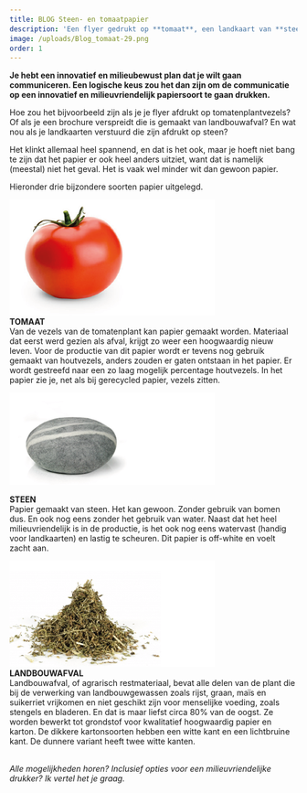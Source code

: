 ```yaml
---
title: BLOG Steen- en tomaatpapier
description: 'Een flyer gedrukt op **tomaat**, een landkaart van **steen**...'
image: /uploads/Blog_tomaat-29.png
order: 1
---
```


**Je hebt een innovatief en milieubewust plan dat je wilt gaan communiceren. Een logische keus zou het dan zijn om de communicatie op een innovatief en milieuvriendelijk papiersoort te gaan drukken.&nbsp;**

Hoe zou het bijvoorbeeld zijn als je je flyer afdrukt op tomatenplantvezels? Of als je een brochure verspreidt die is gemaakt van landbouwafval? En wat nou als je landkaarten verstuurd die zijn afdrukt op steen?&nbsp;

Het klinkt allemaal heel spannend, en dat is het ook, maar je hoeft niet bang te zijn dat het papier er ook heel anders uitziet, want dat is namelijk (meestal) niet het geval. Het is vaak wel minder wit dan gewoon papier.

Hieronder drie bijzondere soorten papier uitgelegd. &nbsp;

![](/uploads/blog-steenpapier-26.png)<br>**TOMAAT**<br>Van de vezels van de tomatenplant kan papier gemaakt worden. Materiaal dat eerst werd gezien als afval, krijgt zo weer een hoogwaardig nieuw leven. Voor de productie van dit papier wordt er tevens nog gebruik gemaakt van houtvezels, anders zouden er gaten ontstaan in het papier. Er wordt gestreefd naar een zo laag mogelijk percentage houtvezels. In het papier zie je, net als bij gerecycled papier, vezels zitten.&nbsp;

![](/uploads/blog-steenpapier-27.png)

**STEEN**<br>Papier gemaakt van steen. Het kan gewoon. Zonder gebruik van bomen dus. En ook nog eens zonder het gebruik van water. Naast dat het heel milieuvriendelijk is in de productie, is het ook nog eens watervast (handig voor landkaarten) en lastig te scheuren. Dit papier is off-white en voelt zacht aan.

**![](/uploads/blog-steenpapier-28.png)<br>LANDBOUWAFVAL**<br>Landbouwafval, of agrarisch restmateriaal, bevat alle delen van de plant die bij de verwerking van landbouwgewassen zoals rijst, graan, ma&iuml;s en suikerriet vrijkomen en niet geschikt zijn voor menselijke voeding, zoals stengels en bladeren. En dat is maar liefst circa 80% van de oogst. Ze worden bewerkt tot grondstof voor kwalitatief hoogwaardig papier en karton. De dikkere kartonsoorten hebben een witte kant en een lichtbruine kant. De dunnere variant heeft twee witte kanten.

<br>*Alle mogelijkheden horen? Inclusief opties voor een milieuvriendelijke drukker? Ik vertel het je graag.*